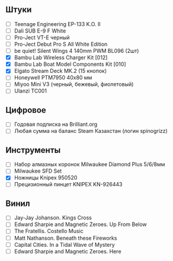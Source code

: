

## Штуки

- [ ] Teenage Engineering EP-133 K.O. II
- [ ] Dali SUB E-9 F White
- [ ] Pro-Ject VT-E черный
- [ ] Pro-Ject Debut Pro S All White Edition
- [ ] be quiet! Silent Wings 4 140mm PWM BL096 (2шт)
- [x] Bambu Lab Wireless Charger Kit [012]
- [x] Bambu Lab Boat Model Components Kit [010]
- [x] Elgato Stream Deck MK.2 (15 кнопок)
- [ ] Honeywell PTM7950 40х80 мм
- [ ] Miyoo Mini V3 (черный, бежевый, фиолетовый)
- [ ] Ulanzi TC001

## Цифровое

- [ ] Годовая подписка на Brilliant.org
- [ ] Любая сумма на баланс Steam Казахстан (логин spinogrizz)

## Инструменты

- [ ] Набор алмазных коронок Milwaukee Diamond Plus 5/6/8мм
- [ ] Milwaukee SFD Set
- [x] Ножницы Knipex 950520
- [ ] Прецизионный пинцет KNIPEX KN-926443

## Винил

- [ ] Jay-Jay Johanson. Kings Cross
- [ ] Edward Sharpie and Magnetic Zeroes. Up From Below
- [ ] The Fratellis. Costello Music
- [ ] Matt Nathanson. Beneath these Fireworks
- [ ] Capital Cities. In a Tidal Wave of Mystery 
- [ ] Edward Sharpie and Magnetic Zeroes. Here
